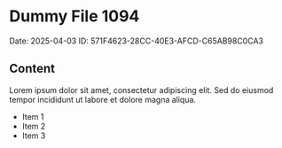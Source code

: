 # Dummy File 1094

Date: 2025-04-03
ID: 571F4623-28CC-40E3-AFCD-C65AB98C0CA3

## Content

Lorem ipsum dolor sit amet, consectetur adipiscing elit.
Sed do eiusmod tempor incididunt ut labore et dolore magna aliqua.

* Item 1
* Item 2
* Item 3

